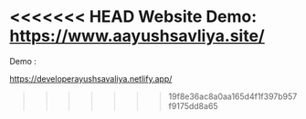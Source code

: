 <<<<<<< HEAD
Website Demo: https://www.aayushsavliya.site/
=======
Demo :

https://developerayushsavaliya.netlify.app/
>>>>>>> 19f8e36ac8a0aa165d4f1f397b957f9175dd8a65
